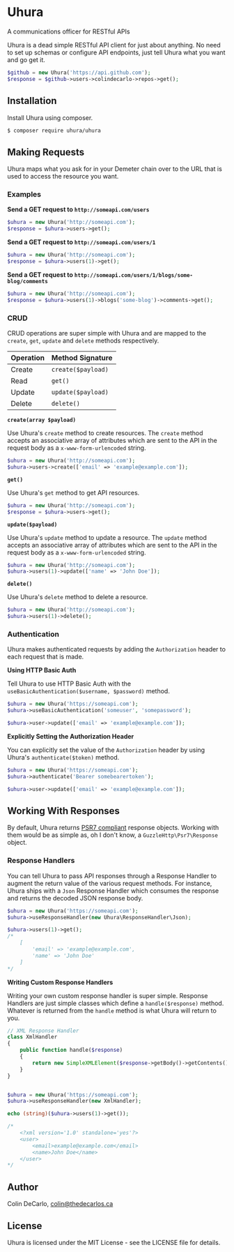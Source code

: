 # Uhura

A communications officer for RESTful APIs

Uhura is a dead simple RESTful API client for just about anything. No need to set up schemas or
configure API endpoints, just tell Uhura what you want and go get it.

```php
$github = new Uhura('https://api.github.com');
$response = $github->users->colindecarlo->repos->get();
```

## Installation

Install Uhura using composer.

```bash
$ composer require uhura/uhura
```

## Making Requests

Uhura maps what you ask for in your Demeter chain over to the URL that is used to access the
resource you want.

### Examples

**Send a GET request to `http://someapi.com/users`**

```php
$uhura = new Uhura('http://someapi.com');
$response = $uhura->users->get();
```

**Send a GET request to `http://someapi.com/users/1`**

```php
$uhura = new Uhura('http://someapi.com');
$response = $uhura->users(1)->get();
```

**Send a GET request to `http://someapi.com/users/1/blogs/some-blog/comments`**

```php
$uhura = new Uhura('http://someapi.com');
$response = $uhura->users(1)->blogs('some-blog')->comments->get();
```

### CRUD

CRUD operations are super simple with Uhura and are mapped to the `create`, `get`, `update` and
`delete` methods respectively.

Operation | Method Signature
----------|-----------------
Create | `create($payload)`
Read | `get()`
Update | `update($payload)`
Delete | `delete()`

**`create(array $payload)`**

Use Uhura's `create` method to create resources. The `create` method accepts an associative array
of attributes which are sent to the API in the request body as a `x-www-form-urlencoded` string. 

```php
$uhura = new Uhura('http://someapi.com');
$uhura->users->create(['email' => 'example@example.com']);
```

**`get()`**

Use Uhura's `get` method to get API resources.

```php
$uhura = new Uhura('http://someapi.com');
$response = $uhura->users->get();
```

**`update($payload)`**

Use Uhura's `update` method to update a resource. The `update` method accepts an associative array
of attributes which are sent to the API in the request body as a `x-www-form-urlencoded` string. 

```php
$uhura = new Uhura('http://someapi.com');
$uhura->users(1)->update(['name' => 'John Doe']);
```

**`delete()`**

Use Uhura's `delete` method to delete a resource.

```php
$uhura = new Uhura('http://someapi.com');
$uhura->users(1)->delete();
```

### Authentication

Uhura makes authenticated requests by adding the `Authorization` header to each request that is
made.

**Using HTTP Basic Auth**

Tell Uhura to use HTTP Basic Auth with the `useBasicAuthentication($username, $password)` method.

```php
$uhura = new Uhura('https://someapi.com');
$uhura->useBasicAuthentication('someuser', 'somepassword');

$uhura->user->update(['email' => 'example@example.com']);
```

**Explicitly Setting the Authorization Header**

You can explicitly set the value of the `Authorization` header by using Uhura's
`authenticate($token)` method.

```php
$uhura = new Uhura('https://someapi.com');
$uhura->authenticate('Bearer somebearertoken');

$uhura->user->update(['email' => 'example@example.com']);
```

## Working With Responses

By default, Uhura returns [PSR7 compliant](http://www.php-fig.org/psr/psr-7) response objects.
Working with them would be as simple as, oh I don't know, a `GuzzleHttp\Psr7\Response` object.

### Response Handlers

You can tell Uhura to pass API responses through a Response Handler to augment the return value of
the various request methods. For instance, Uhura ships with a `Json` Response Handler which consumes
the response and returns the decoded JSON response body.

```php
$uhura = new Uhura('https://someapi.com');
$uhura->useResponseHandler(new Uhura\ResponseHandler\Json);

$uhura->users(1)->get();
/*
    [
        'email' => 'example@example.com',
        'name' => 'John Doe'
    ]
*/
```

**Writing Custom Response Handlers**

Writing your own custom response handler is super simple. Response Handlers are just simple classes
which define a `handle($response)` method. Whatever is returned from the `handle` method is what
Uhura will return to you.

```php
// XML Response Handler
class XmlHandler
{
    public function handle($response)
    {
        return new SimpleXMLElement($response->getBody()->getContents());
    }
}


$uhura = new Uhura('https://someapi.com');
$uhura->useResponseHandler(new XmlHandler);

echo (string)($uhura->users(1)->get());

/*
    <?xml version='1.0' standalone='yes'?>
    <user>
        <email>example@example.com</email>
        <name>John Doe</name>
    </user>
*/
```

## Author

Colin DeCarlo, colin@thedecarlos.ca

## License

Uhura is licensed under the MIT License - see the LICENSE file for details.
